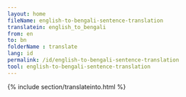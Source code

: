 ```yaml
---
layout: home
fileName: english-to-bengali-sentence-translation
translatein: english_to_bengali
from: en
to: bn
folderName : translate
lang: id
permalink: /id/english-to-bengali-sentence-translation
tool: english-to-bengali-sentence-translation
---
```

{% include section/translateinto.html %}